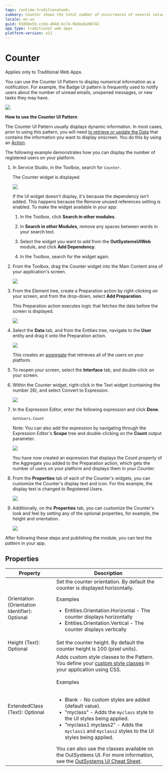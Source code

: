 ```yaml
---
tags: runtime-traditionalweb; 
summary: Counter shows the total number of occurrences of several values regarding a single topic.
locale: en-us
guid: 91058e55-ccbb-494d-bc74-9bdeab106742
app_type: traditional web apps
platform-version: o11
---
```


# Counter

<div class="info" markdown="1">

Applies only to Traditional Web Apps.

</div>

You can use the Counter UI Pattern to display numerical information as a notification. For example, the Badge UI pattern is frequently used to notify users about the number of unread emails, unopened messages, or new tasks they may have.

![](<images/counter-14-ss.png>)

**How to use the Counter UI Pattern**

The Counter UI Pattern usually displays dynamic information. In most cases, prior to using this pattern, you will need [to retrieve or update the Data](../../../../../develop/data/intro.md) that contains the information you want to display onscreen. You do this by using an [Action](../../../../../develop/logic/action-web.md).

The following example demonstrates how you can display the number of registered users on your platform.

1. In Service Studio, in the Toolbox, search for `Counter`.

    The Counter widget is displayed.

    ![](<images/counter-7-ss.png>)

    If the UI widget doesn't display, it's because the dependency isn't added. This happens because the Remove unused references setting is enabled. To make the widget available in your app:

    1. In the Toolbox, click **Search in other modules**.

    1. In **Search in other Modules**, remove any spaces between words in your search text.
    
    1. Select the widget you want to add from the **OutSystemsUIWeb** module, and click **Add Dependency**. 
    
    1. In the Toolbox, search for the widget again.

1. From the Toolbox, drag the Counter widget into the Main Content area of your application's screen.

    ![](<images/counter-9-ss.png>)

1. From the Element tree, create a Preparation action by right-clicking on your screen, and from the drop-down, select **Add Preparation**.

    This Preparation action executes logic that fetches the data before the screen is displayed.

    ![](<images/counter-8-ss.png>)

1. Select the **Data** tab, and from the Entities tree, navigate to the **User** entity and drag it onto the Preparation action.

    ![](<images/counter-10-ss.png>)

    This creates an [aggregate](https://success.outsystems.com/Documentation/11/Reference/OutSystems_Language/Data/Handling_Data/Queries/Aggregate) that retrieves all of the users on your platform.

1. To reopen your screen, select the **Interface** tab, and double-click on your screen.

1. Within the Counter widget, right-click in the Text widget (containing the number 26), and select Convert to Expression.

    ![](<images/counter-11-ss.png>)

1. In the Expression Editor, enter the following expression and click **Done**.

    `GetUsers.Count`

    Note: You can also add the expression by navigating through the Expression Editor's **Scope** tree and double-clicking on the **Count** output parameter.

   ![](<images/counter-12-ss.png>)

   You have now created an expression that displays the Count property of the Aggregate you added to the Preparation action, which gets the number of users on your platform and displays them in your Counter.

1. From the **Properties** tab of each of the Counter's widgets, you can customize the Counter's display text and icon. For this example, the display text is changed to Registered Users.

      ![](<images/counter-13-ss.png>)

1. Additionally, on the **Properties** tab, you can customize the Counter's look and feel by setting any of the optional properties, for example, the height and orientation.

      ![](<images/counter-3-ss.png>)

After following these steps and publishing the module, you can test the pattern in your app.

## Properties

| Property                                       | Description                                                                                                                                                                                                                                                                                                                                                                                                                                                                                                                                                                                                                        |
|------------------------------------------------|------------------------------------------------------------------------------------------------------------------------------------------------------------------------------------------------------------------------------------------------------------------------------------------------------------------------------------------------------------------------------------------------------------------------------------------------------------------------------------------------------------------------------------------------------------------------------------------------------------------------------------|
| Orientation (Orientation Identifier): Optional | Set the counter orientation. By default the counter is displayed horizontally. <p> Examples <ul><li>Entities.Orientation.Horizontal - The counter displays horizontally </li><li>Entities.Orientation.Vertical - The counter displays vertically</li></ul></p>                                                                                                                                                                                                                                                                                                                                                                     |
| Height (Text): Optional                        | Set the counter height. By default the counter height is 100 (pixel units).                                                                                                                                                                                                                                                                                                                                                                                                                                                                                                                                                        |
| ExtendedClass (Text): Optional                 | Adds custom style classes to the Pattern. You define your [custom style classes](../../../look-feel/css.md) in your application using CSS.<br/><br/>Examples<br/><br/> <ul><li>Blank - No custom styles are added (default value).</li><li>"myclass" - Adds the ``myclass`` style to the UI styles being applied.</li><li>"myclass1 myclass2" - Adds the ``myclass1`` and ``myclass2`` styles to the UI styles being applied.</li></ul>You can also use the classes available on the OutSystems UI. For more information, see the [OutSystems UI Cheat Sheet](https://outsystemsui.outsystems.com/OutSystemsUIWebsite/CheatSheet). |
